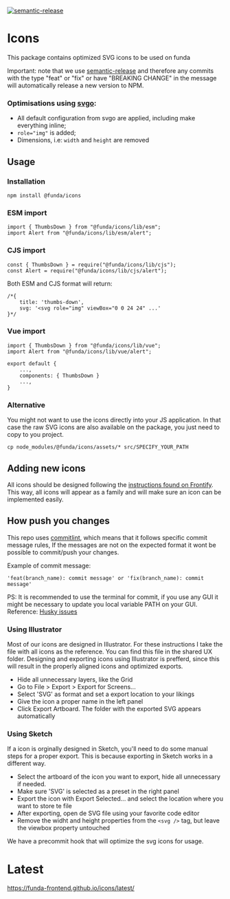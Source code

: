 [![semantic-release](https://img.shields.io/badge/%20%20%F0%9F%93%A6%F0%9F%9A%80-semantic--release-e10079.svg)](https://github.com/semantic-release/semantic-release)

# Icons

This package contains optimized SVG icons to be used on funda

Important: note that we use [semantic-release](https://github.com/semantic-release/semantic-release) and therefore any commits with the type "feat" or "fix" or have "BREAKING CHANGE" in the message will automatically release a new version to NPM.

### Optimisations using [svgo](https://github.com/svg/svgo):

- All default configuration from svgo are applied, including make everything inline;
- `role="img"` is added;
- Dimensions, i.e: `width` and `height` are removed
  
## Usage

### Installation

    npm install @funda/icons

### ESM import

    import { ThumbsDown } from "@funda/icons/lib/esm";
    import Alert from "@funda/icons/lib/esm/alert";

### CJS import

    const { ThumbsDown } = require("@funda/icons/lib/cjs");
    const Alert = require("@funda/icons/lib/cjs/alert");

Both ESM and CJS format will return:

    /*{
        title: 'thumbs-down',
        svg: '<svg role="img" viewBox="0 0 24 24" ...'
    }*/

### Vue import

    import { ThumbsDown } from "@funda/icons/lib/vue";
    import Alert from "@funda/icons/lib/vue/alert";

    export default {
        ...,
        components: { ThumbsDown }
        ...,
    }

### Alternative

You might not want to use the icons directly into your JS application.
In that case the raw SVG icons are also available on the package, you just need to copy to you project.

    cp node_modules/@funda/icons/assets/* src/SPECIFY_YOUR_PATH

## Adding new icons

All icons should be designed following the [instructions found on Frontify](https://funda.frontify.com/d/d9gw4zTPqYFU/style-guide#/building-blocks/iconography). This way, all icons will appear as a family and will make sure an icon can be implemented easily.


## How push you changes

This repo uses [commitlint](https://github.com/conventional-changelog/commitlint), which means that it follows specific commit message rules, If the messages are not on the expected format it wont be possible to commit/push your changes.

Example of commit message: 

    'feat(branch_name): commit message' or 'fix(branch_name): commit message'


PS: It is recommended to use the terminal for commit, if you use any GUI it might be necessary to update you local variable PATH on your GUI.
Reference: [Husky issues](https://typicode.github.io/husky/#/?id=command-not-found) 


### Using Illustrator

Most of our icons are designed in Illustrator. For these instructions I take the file with all icons as the reference. You can find this file in the shared UX folder. Designing and exporting icons using Illustrator is prefferd, since this will result in the properly aligned icons and optimized exports.

- Hide all unnecessary layers, like the Grid
- Go to File > Export > Export for Screens...
- Select 'SVG' as format and set a export location to your likings
- Give the icon a proper name in the left panel
- Click Export Artboard. The folder with the exported SVG appears automatically

### Using Sketch

If a icon is orginally designed in Sketch, you'll need to do some manual steps for a proper export. This is because exporting in Sketch works in a different way.

- Select the artboard of the icon you want to export, hide all unnecessary if needed.
- Make sure 'SVG' is selected as a preset in the right panel
- Export the icon with Export Selected... and select the location where you want to store te file
- After exporting, open de SVG file using your favorite code editor
- Remove the widht and height properties from the `<svg />` tag, but leave the viewbox property untouched

We have a precommit hook that will optimize the svg icons for usage.

# Latest

https://funda-frontend.github.io/icons/latest/

